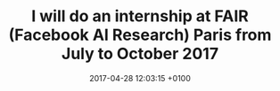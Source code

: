 ---
layout: post
title:  I will do an internship at FAIR (Facebook AI Research) Paris from July to October 2017
date:   2017-04-28 12:03:15 +0100
---